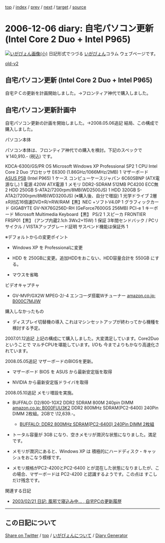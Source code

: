 [top](https://igapyon.github.io/diary/) 
 / [index](https://igapyon.github.io/diary/2006/index.html) 
 / [prev](https://igapyon.github.io/diary/2006/ig061205.html) 
 / [next](https://igapyon.github.io/diary/2006/ig061209.html) 
 / [target](https://igapyon.github.io/diary/2006/ig061206.html) 
 / [source](https://github.com/igapyon/diary/blob/gh-pages/2006/ig061206.html.src.md) 

2006-12-06 diary: 自宅パソコン更新 (Intel Core 2 Duo + Intel P965)
=====================================================================================================
[![いがぴょん画像(小)](https://igapyon.github.io/diary/images/iga200306s.jpg "いがぴょん")](https://igapyon.github.io/diary/memo/memoigapyon.html) 日記形式でつづる [いがぴょん](https://igapyon.github.io/diary/memo/memoigapyon.html)コラム ウェブページです。

[old-v2](ig061206-orig.html)

## 自宅パソコン更新 (Intel Core 2 Duo + Intel P965)

自宅ＰＣの更新を計画開始しました。→フロンティア神代で購入しました。


## 自宅パソコン更新計画中

自宅パソコン更新の計画を開始しました。→2008.05.06追記 結局、この構成で購入しました。

パソコン本体

パソコン本体は、フロンティア神代での購入を検討。下記のスペックで ￥140,910.- (税込) です。

KDCA-6300/GS/PR
OS
Microsoft Windows XP Professional SP2
1
CPU
Intel Core 2 Duo プロセッサ E6300 (1.86GHz/1066MHz/2MB)
1
マザーボード
[ASUS P5B](http://www.unitycorp.co.jp/backup_unity/products/775/detail/p5b/p5b.html) (Intel P965)
1
ケース
コンピューケースジャパン 6C60SBNP (ATX電源なし)
1
電源
420W ATX電源
1
メモリ
DDR2-SDRAM 512MB PC4200 ECC無
2
HDD
250GB S-ATA2/7200rpm/8MB(WD2500JS)
1
HDD
320GB S-ATA2/7200rpm/8MB(WD3200JS) (※購入後、自分で増設)
1
光学ドライブ
2層±R対応16倍速DVD±R/±RW/RAM【黒】NEC +ソフトV4.0P
1
グラフィックカード
GIGABYTE GV-NX76G256D-RH (GeForce7600GS 256MB) PCI-e
1
キーボード
Microsoft Multimedia Keyboard【黒】 PS/2
1
スピーカ
FRONTIER FRSP01【黒】 (アンプ内蔵2.1ch 3Wx2+15W)
1
保証
3年間センドバック / PCリサイクル / VISTAアップグレード証明
      サスペンド機能は保証外
1

※デフォルトからの変更ポイント

* Windows XP を Professionalに変更
  
* HDD を 250GBに変更。追加HDDをおこない、HDD容量合計を 550GB にする。
  
* マウスを省略

ビデオキャプチャ

* GV-MVP/GX2W MPEG-2/-4 エンコーダ搭載Wチューナー
  [amazon.co.jp: B000C7MJIW](http://www.amazon.co.jp/exec/obidos/ASIN/B000C7MJIW/igapyondiary-22)

購入しなかったもの

* ディスプレイ切替機の導入
  これはマシンセットアップが終わってから機種を検討する予定。

2007.01.12追記 上記の構成にて購入しました。大変満足しています。Core2Duoということで マルチCPUを堪能しています。I/Oも 今までよりもかなり高速化されています。

2008.05.05追記 マザーボードのBIOSを更新。

* マザーボード BIOS を ASUS から最新安定版を取得
  
* NVIDIA から最新安定版ドライバを取得

2008.05.10追記 メモリ増設を実施。

* BUFFALO: D2/800-1GX2 DDR2 SDRAM 800M 240pin DIMM
  [amazon.co.jp: B000FUU3K2](http://www.amazon.co.jp/exec/obidos/ASIN/B000FUU3K2/igapyondiary-22)
  DDR2 800MHz SDRAM(PC2-6400) 240Pin DIMM 2枚組。2GBで \12,639.-。
  
  * [BUFFALO: DDR2 800MHz SDRAM(PC2-6400) 240Pin DIMM 2枚組](http://buffalo.jp/products/catalog/item/d/d2_800x2/)
  

  
* トータル容量が 3GB になり、空きメモリが潤沢な状態になりました。満足です。
  
* メモリが潤沢にあると、Windows XP は 積極的にハードディスク・キャッシュをおこなう模様です。
  
* メモリ規格がPC2-4200とPC2-6400 とが混在した状態になりましたが、この場合、マザーボードは PC2-4200 と認識するようです。この点は
  すこしだけ残念です。

関連する日記

* [2003/02/21 日記: 風邪で寝込み中… , 自宅PCの更新履歴](../2003/ig030221.html)

----------------------------------------------------------------------------------------------------

## この日記について

[Share on Twitter](https://twitter.com/intent/tweet?hashtags=igapyon%2Cdiary%2C%E3%81%84%E3%81%8C%E3%81%B4%E3%82%87%E3%82%93&text=%E8%87%AA%E5%AE%85%E3%83%91%E3%82%BD%E3%82%B3%E3%83%B3%E6%9B%B4%E6%96%B0+%28Intel+Core+2+Duo+%2B+Intel+P965%29&url=https%3A%2F%2Figapyon.github.io%2Fdiary%2F2006%2Fig061206.html) / [top](../index.html) / [いがぴょんについて](https://igapyon.github.io/diary/memo/memoigapyon.html) / [Diary Generator](https://github.com/igapyon/igapyonv3)
